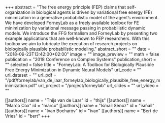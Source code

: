 +++
abstract = "The free energy principle (FEP) claims that self-organization in biological agents is driven by variational free energy (FE) minimization in a generative probabilistic model of the agent’s environment. We have developed ForneyLab as a freely available toolbox for FE minimization by variational message passing in probabilistic dynamic models. We introduce the FFG formalism and ForneyLab by presenting two example applications that are well-known to FEP researchers. With this toolbox we aim to lubricate the execution of research projects on biologically plausible probabilistic modeling."
abstract_short = ""
date = "2018-09-23T13:42:00+02:00"
image = ""
image_preview = ""
math = false
publication = "2018 Conference on Complex Systems"
publication_short = ""
selected = false
title = "ForneyLab: A Toolbox for Biologically Plausible Free Energy Minimization in Dynamic Neural Models"
url_code = ""
url_dataset = ""
url_pdf = "/pdf/forneylab/van_de_laar_forneylab_biologically_plausible_free_energy_minimization.pdf"
url_project = "/project/forneylab"
url_slides = ""
url_video = ""

[[authors]]
    name = "Thijs van de Laar"
    id = "thijs"
[[authors]]
    name = "Marco Cox"
    id = "marco"
[[authors]]
    name = "Ismail Senoz"
    id = "ismail"
[[authors]]
    name = "Ivan Bocharov"
    id = "ivan"
[[authors]]
    name = "Bert de Vries"
    id = "bert"
+++